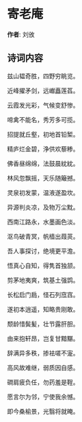 # 寄老庵

**作者**: 刘攽

## 诗词内容

兹山韫奇胜，四野穷眺览。

近峰擢矛剑，远𪩘矗莲萏。

云霞发光彩，气候变舒惨。

啼禽不能名，秀芳多可揽。

招提就丘壑，初地首铅椠。

精庐烂金碧，浄供欢藜糁。

佛香昼绵绵，法鼓晨紞紞。

林风忽飘摇，天乐随簸撼。

灵泉初发蒙，温液遂盈坎。

异源判炎凉，及物万尘黕。

西南江路永，水墨画色淡。

沤鸟破青冥，帆樯出葭菼。

吾人事探讨，绝境更平澹。

悟真心自知，得隽首独颔。

剪茅地夷爽，筑基土强鹍。

长松启门扃，怪石列窊窞。

遂初本逍遥，知略贵刚敢。

颓龄惜鬓髪，壮节露肝胆。

由来抱轩昂，岂复甘黯黮。

辞满异多秩，掺袪嗟不寁。

高风故难继，弱质因自感。

磵肩疲负任，勿药羞是鞓。

愿言尔为邻，宁使我余憾。

即今桑榆景，光翳将就晻。

